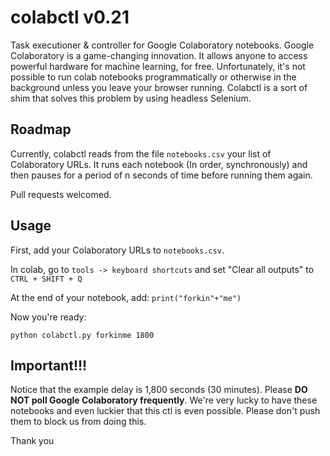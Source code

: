 # colabctl v0.21
Task executioner &amp; controller for Google Colaboratory notebooks. Google Colaboratory is a game-changing innovation. It allows anyone to access powerful hardware for machine learning, for free. Unfortunately, it's not possible to run colab notebooks programmatically or otherwise in the background unless you leave your browser running. Colabctl is a sort of shim that solves this problem by using headless Selenium.

## Roadmap
Currently, colabctl reads from the file `notebooks.csv` your list of Colaboratory URLs. It runs each notebook (In order, synchronously) and then pauses for a period of n seconds of time before running them again.

Pull requests welcomed.

## Usage
First, add your Colaboratory URLs to `notebooks.csv`.

In colab, go to `tools -> keyboard shortcuts` and set "Clear all outputs" to `CTRL + SHIFT + Q`

At the end of your notebook, add: `print("forkin"+"me")`

Now you're ready:

`python colabctl.py forkinme 1800`

## Important!!!

Notice that the example delay is 1,800 seconds (30 minutes). Please **DO NOT poll Google Colaboratory frequently**. We're very lucky to have these notebooks and even luckier that this ctl is even possible. Please don't push them to block us from doing this.

Thank you
